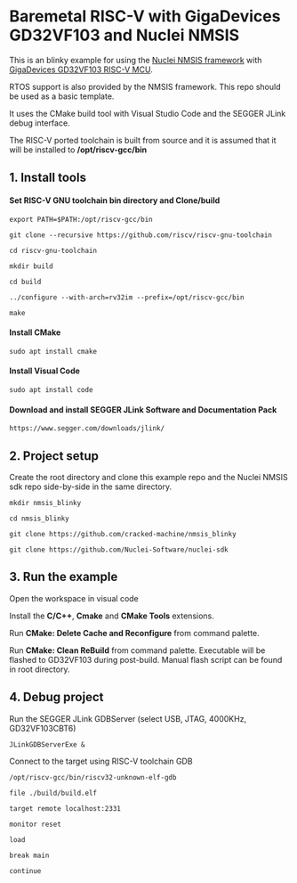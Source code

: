 # Baremetal RISC-V with GigaDevices GD32VF103 and Nuclei NMSIS

This is an blinky example for using the [Nuclei NMSIS framework](https://doc.nucleisys.com/nuclei_sdk/index.html) with [GigaDevices GD32VF103 RISC-V MCU](https://www.gigadevice.com/products/microcontrollers/gd32/risc-v/). 

RTOS support is also provided by the NMSIS framework. This repo should be used as a basic template.

It uses the CMake build tool with Visual Studio Code and the SEGGER JLink debug interface.

The RISC-V ported toolchain is built from source and it is assumed that it will be installed to **/opt/riscv-gcc/bin**

## 1. Install tools ##

#### Set RISC-V GNU toolchain bin directory and Clone/build ####

`export PATH=$PATH:/opt/riscv-gcc/bin`

`git clone --recursive https://github.com/riscv/riscv-gnu-toolchain`

`cd riscv-gnu-toolchain`

`mkdir build`

`cd build`

`../configure --with-arch=rv32im --prefix=/opt/riscv-gcc/bin`

`make`

#### Install CMake ####

`sudo apt install cmake`

#### Install Visual Code ####

`sudo apt install code`

#### Download and install SEGGER JLink Software and Documentation Pack ####

`https://www.segger.com/downloads/jlink/`


## 2. Project setup ##

Create the root directory and clone this example repo and the Nuclei NMSIS sdk repo side-by-side in the same directory.

`mkdir nmsis_blinky`

`cd nmsis_blinky`

`git clone https://github.com/cracked-machine/nmsis_blinky`


`git clone https://github.com/Nuclei-Software/nuclei-sdk`

## 3. Run the example ##

Open the workspace in visual code

Install the **C/C++**, **Cmake** and **CMake Tools** extensions.

Run **CMake: Delete Cache and Reconfigure** from command palette.

Run **CMake: Clean ReBuild** from command palette. Executable will be flashed to GD32VF103 during post-build. Manual flash script can be found in root directory.

## 4. Debug project ##

Run the SEGGER JLink GDBServer (select USB, JTAG, 4000KHz, GD32VF103CBT6)

`JLinkGDBServerExe &`

Connect to the target using RISC-V toolchain GDB

`/opt/riscv-gcc/bin/riscv32-unknown-elf-gdb`

`file ./build/build.elf`

`target remote localhost:2331`

`monitor reset`

`load`

`break main`

`continue`


